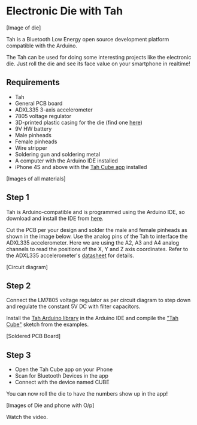 Electronic Die with Tah
===

[Image of die]

Tah is a Bluetooth Low Energy open source development platform compatible with the Arduino.

The Tah can be used for doing some interesting projects like the electronic die. Just roll the die and see its face value on your smartphone in realtime!

## Requirements

* Tah
* General PCB board
* ADXL335 3-axis accelerometer
* 7805 voltage regulator
* 3D-printed plastic casing for the die (find one [here](http://www.thingiverse.com/thing:17963))
* 9V HW battery
* Male pinheads
* Female pinheads
* Wire stripper
* Soldering gun and soldering metal
* A computer with the Arduino IDE installed
* iPhone 4S and above with the [Tah Cube app](https://github.com/tah-io/iOS/tree/master/TAH%20Cube) installed

[Images of all materials]

## Step 1

Tah is Arduino-compatible and is programmed using the Arduino IDE, so download and install the IDE from [here](http://arduino.cc/en/Main/Software#toc2).

Cut the PCB per your design and solder the male and female pinheads as shown in the image below. Use the analog pins of the Tah to interface the ADXL335 accelerometer. Here we are using the A2, A3 and A4 analog channels to read the positions of the X, Y and Z axis coordinates. Refer to the ADXL335 accelerometer's [datasheet](https://www.sparkfun.com/datasheets/Components/SMD/adxl335.pdf) for details.

[Circuit diagram]

## Step 2

Connect the LM7805 voltage regulator as per circuit diagram to step down and regulate the constant 5V DC with filter capacitors.

Install the [Tah Arduino library](https://github.com/tah-io/sketches/tree/master/TAH%20Arduino%20Library) in the Arduino IDE and compile the ["Tah Cube"](https://github.com/tah-io/sketches/tree/master/TAH_Cube) sketch from the examples.

[Soldered PCB Board]

## Step 3

* Open the Tah Cube app on your iPhone
* Scan for Bluetooth Devices in the app
* Connect with the device named CUBE

You can now roll the die to have the numbers show up in the app!

[Images of Die and phone with O/p]

Watch the video.
